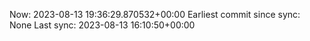 Now: 2023-08-13 19:36:29.870532+00:00 Earliest commit since sync: None Last sync: 2023-08-13 16:10:50+00:00
